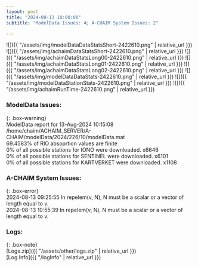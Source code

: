 ```yaml
---
layout: post
title: "2024-08-13 10:00:00"
subtitle: "ModelData Issues: 4; A-CHAIM System Issues: 2"

---
```


![]({{ "/assets/img/modelDataDataStatsShort-2422610.png" | relative_url }})
![]({{ "/assets/img/achaimDataStatsShort-2422610.png" | relative_url }})
![]({{ "/assets/img/achaimDataStatsLong00-2422610.png" | relative_url }})
![]({{ "/assets/img/achaimDataStatsLong01-2422610.png" | relative_url }})
![]({{ "/assets/img/achaimDataStatsLong02-2422610.png" | relative_url }})
![]({{ "/assets/img/modelDataDataStats-2422610.png" | relative_url }})
![]({{ "/assets/img/modelDataStationStats-2422610.png" | relative_url }})
![]({{ "/assets/img/achaimRunTime-2422610.png" | relative_url }})


### ModelData Issues:  
  
{: .box-warning}  
 ModelData report for 13-Aug-2024 10:15:08   
 /home/chaim/ACHAIM_SERVER/A-CHAIM/modelData/2024/226/10/modelData.mat   
 69.4583% of RIO absoprtion values are finite   
 0% of all possible stations for IONO were downloaded. x6646   
 0% of all possible stations for SENTINEL were downloaded. x6101   
 0% of all possible stations for KARTVERKET were downloaded. x1108   
  
### A-CHAIM System Issues:  
  
{: .box-error}  
2024-08-13 09:25:55 In repelem(v, N), N must be a scalar or a vector of length equal to v.  
2024-08-13 10:55:39 In repelem(v, N), N must be a scalar or a vector of length equal to v.  

### Logs:  
  
{: .box-note}  
[Logs.zip]({{ "/assets/other/logs.zip" | relative_url }})  
[Log Info]({{ "/logInfo" | relative_url }})  

